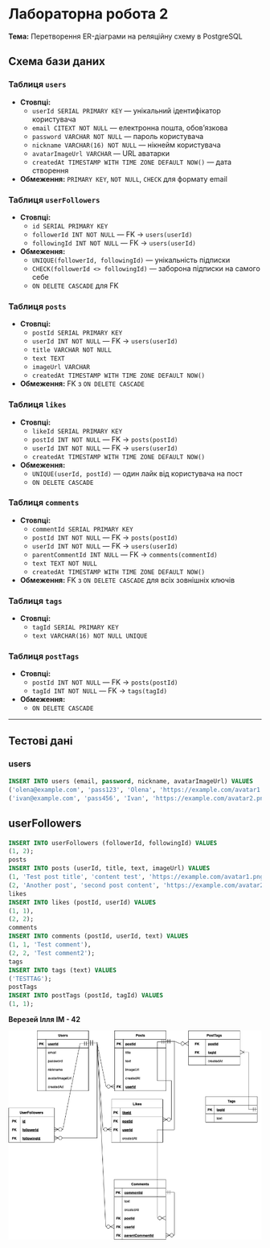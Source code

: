 # Лабораторна робота 2  
**Тема:** Перетворення ER-діаграми на реляційну схему в PostgreSQL  


## Схема бази даних

### Таблиця `users`
- **Стовпці:**  
  - `userId SERIAL PRIMARY KEY` — унікальний ідентифікатор користувача  
  - `email CITEXT NOT NULL` — електронна пошта, обов’язкова  
  - `password VARCHAR NOT NULL` — пароль користувача  
  - `nickname VARCHAR(16) NOT NULL` — нікнейм користувача  
  - `avatarImageUrl VARCHAR` — URL аватарки  
  - `createdAt TIMESTAMP WITH TIME ZONE DEFAULT NOW()` — дата створення  
- **Обмеження:** `PRIMARY KEY`, `NOT NULL`, `CHECK` для формату email  

### Таблиця `userFollowers`
- **Стовпці:**  
  - `id SERIAL PRIMARY KEY`  
  - `followerId INT NOT NULL` — FK → `users(userId)`  
  - `followingId INT NOT NULL` — FK → `users(userId)`  
- **Обмеження:**  
  - `UNIQUE(followerId, followingId)` — унікальність підписки  
  - `CHECK(followerId <> followingId)` — заборона підписки на самого себе  
  - `ON DELETE CASCADE` для FK  

### Таблиця `posts`
- **Стовпці:**  
  - `postId SERIAL PRIMARY KEY`  
  - `userId INT NOT NULL` — FK → `users(userId)`  
  - `title VARCHAR NOT NULL`  
  - `text TEXT`  
  - `imageUrl VARCHAR`  
  - `createdAt TIMESTAMP WITH TIME ZONE DEFAULT NOW()`  
- **Обмеження:** FK з `ON DELETE CASCADE`  

### Таблиця `likes`
- **Стовпці:**  
  - `likeId SERIAL PRIMARY KEY`  
  - `postId INT NOT NULL` — FK → `posts(postId)`  
  - `userId INT NOT NULL` — FK → `users(userId)`  
  - `createdAt TIMESTAMP WITH TIME ZONE DEFAULT NOW()`  
- **Обмеження:**  
  - `UNIQUE(userId, postId)` — один лайк від користувача на пост  
  - `ON DELETE CASCADE`  

### Таблиця `comments`
- **Стовпці:**  
  - `commentId SERIAL PRIMARY KEY`  
  - `postId INT NOT NULL` — FK → `posts(postId)`  
  - `userId INT NOT NULL` — FK → `users(userId)`  
  - `parentCommentId INT NULL` — FK → `comments(commentId)`  
  - `text TEXT NOT NULL`  
  - `createdAt TIMESTAMP WITH TIME ZONE DEFAULT NOW()`  
- **Обмеження:** FK з `ON DELETE CASCADE` для всіх зовнішніх ключів  

### Таблиця `tags`
- **Стовпці:**  
  - `tagId SERIAL PRIMARY KEY`  
  - `text VARCHAR(16) NOT NULL UNIQUE`  

### Таблиця `postTags`
- **Стовпці:**  
  - `postId INT NOT NULL` — FK → `posts(postId)`  
  - `tagId INT NOT NULL` — FK → `tags(tagId)`  
- **Обмеження:**  
  - `ON DELETE CASCADE`  

---

## Тестові дані

### users
```sql
INSERT INTO users (email, password, nickname, avatarImageUrl) VALUES
('olena@example.com', 'pass123', 'Olena', 'https://example.com/avatar1.png'),
('ivan@example.com', 'pass456', 'Ivan', 'https://example.com/avatar2.png');
```

## userFollowers
```sql
INSERT INTO userFollowers (followerId, followingId) VALUES
(1, 2);
posts
INSERT INTO posts (userId, title, text, imageUrl) VALUES
(1, 'Test post title', 'content test', 'https://example.com/avatar1.png'),
(2, 'Another post', 'second post content', 'https://example.com/avatar2.png');
likes
INSERT INTO likes (postId, userId) VALUES
(1, 1),
(2, 2);
comments
INSERT INTO comments (postId, userId, text) VALUES
(1, 1, 'Test comment'),
(2, 2, 'Test comment2');
tags
INSERT INTO tags (text) VALUES
('TESTTAG');
postTags
INSERT INTO postTags (postId, tagId) VALUES
(1, 1);
```

**Верезей Ілля ІМ - 42**

<img src="Lab1BDScheme.drawio.png" alt="Схема" width="1000"/>
